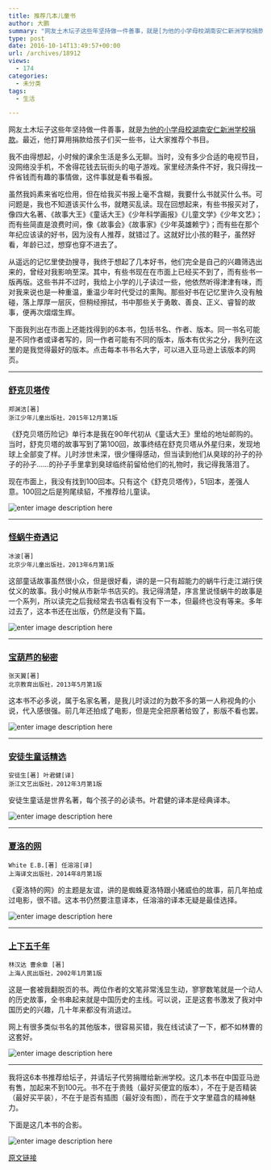 ```yaml
---
title: 推荐几本儿童书
author: 大鹏
summary: "网友土木坛子这些年坚持做一件善事，就是[为他的小学母校湖南安仁新洲学校捐款][1]。最近，他打算用捐款给孩子们买一些书，让大家推荐个书目。"
type: post
date: 2016-10-14T13:49:57+00:00
url: /archives/18912
views:
  - 174
categories:
  - 未分类
tags:
  - 生活

---
```

网友土木坛子这些年坚持做一件善事，就是[为他的小学母校湖南安仁新洲学校捐款][1]。最近，他打算用捐款给孩子们买一些书，让大家推荐个书目。

我不由得想起，小时候的课余生活是多么无聊。当时，没有多少合适的电视节目，没网络没手机，不舍得花钱去玩街头的电子游戏。家里经济条件不好，我只得找一件省钱而有趣的事情做，这件事就是看书看报。

虽然我妈素来省吃俭用，但在给我买书报上毫不含糊，我要什么书就买什么书。可问题是，我也不知道该买什么书，就瞎买乱读。现在回想起来，有些书报买对了，像四大名著、《故事大王》《童话大王》《少年科学画报》《儿童文学》《少年文艺》；而有些简直是浪费时间，像《故事会》《故事家》《少年英雄赖宁》；而有些在那个年纪应该读的好书，因为没有人推荐，就错过了。这就好比小孩的鞋子，虽然好看，年龄已过，想穿也穿不进去了。

从遥远的记忆里使劲搜寻，我终于想起了几本好书，他们完全是自己的兴趣筛选出来的，曾经对我影响至深。其中，有些书现在在市面上已经买不到了，而有些书一版再版。这些书并不过时，我给上小学的儿子读过一些，他依然听得津津有味，而对我来说也是一种重温，重温少年时代受过的熏陶。那些好书在记忆里许久没有触碰，落上厚厚一层灰，但稍经擦拭，书中那些关于勇敢、善良、正义、睿智的故事，便再次熠熠生辉。

下面我列出在市面上还能找得到的6本书，包括书名、作者、版本。同一书名可能是不同作者或译者写的，同一作者可能有不同的版本，版本有优劣之分，我列在这里的是我觉得最好的版本。点击每本书书名大字，可以进入亚马逊上该版本的网页。

* * *

### [舒克贝塔传][2]

    郑渊洁[著]
    浙江少年儿童出版社，2015年12月第1版
    

《舒克贝塔历险记》单行本是我在90年代初从《童话大王》里给的地址邮购的。当时，舒克贝塔的故事写到了第100回，故事终结在舒克贝塔从外星归来，发现地球上全部变了样。儿时涉世未深，很少懂得感动，但当读到他们从臭球的孙子的孙子的孙子……的孙子手里拿到臭球临终前留给他们的礼物时，我记得我落泪了。

现在市面上，我没有找到100回本。只有这个《舒克贝塔传》，51回本，差强人意。100回之后是狗尾续貂，不推荐给儿童读。

![enter image description here][3]

* * *

### [怪蜗牛奇遇记][4]

    冰波[著]
    北京少年儿童出版社，2013年6月第1版
    

这部童话故事虽然很小众，但是很好看，讲的是一只有超能力的蜗牛行走江湖行侠仗义的故事。我小时候从市新华书店买的。我记得清楚，序言里说怪蜗牛的故事是一个系列，所以读完之后我经常去书店看有没有下一本，但最终也没有等来。多年过去了，这本书还在出版，仍然是没有下篇。

![enter image description here][5]

* * *

### [宝葫芦的秘密][6]

    张天翼[著]
    北京教育出版社，2013年5月第1版
    

这本书不必多说，属于名家名著，是我儿时读过的为数不多的第一人称视角的小说，代入感很强。前几年还拍成了电影，但是完全把原著给毁了，影版不看也罢。

![enter image description here][7]

* * *

### [安徒生童话精选][8]

    安徒生[著] 叶君健[译]
    浙江文艺出版社，2012年3月第1版
    

安徒生童话是世界名著，每个孩子的必读书。叶君健的译本是经典译本。

![enter image description here][9]

* * *

### [夏洛的网][10]

    White E.B.[著] 任溶溶[译]
    上海译文出版社，2014年8月第1版
    

《夏洛特的网》的主题是友谊，讲的是蜘蛛夏洛特跟小猪威伯的故事，前几年拍成过电影，很不错。这本书仍然要注意译本，任溶溶的译本无疑是最佳选择。

![enter image description here][11]

* * *

### [上下五千年][12]

    林汉达 曹余章 [著]
    上海人民出版社，2002年1月第1版
    

这是一套被我翻脱页的书。两位作者的文笔非常浅显生动，寥寥数笔就是一个动人的历史故事，全书串起来就是中国历史的主线。可以说，正是这套书激发了我对中国历史的兴趣，几十年来都没有消退过。

网上有很多类似书名的其他版本，很容易买错，我在线试读了一下，都不如林曹的这套好。

![enter image description here][13]

* * *

我将这6本书推荐给坛子，并请坛子代劳捐赠给新洲学校。这几本书在中国亚马逊有售，加起来不到100元。书不在于贵贱（最好买便宜的版本），不在于是否精装（最好买平装），不在于是否有插图（最好没有图），而在于文字里蕴含的精神魅力。

下面是这几本书的合影。

![enter image description here][14]

 [1]: https://tumutanzi.com/archives/15430
 [2]: https://www.amazon.cn/gp/product/B018TW5FHS/ref=ox_sc_act_title_6?ie=UTF8&psc=1&smid=A1AJ19PSB66TGU
 [3]: https://images-cn.ssl-images-amazon.com/images/I/51M4cHDYVzL._SX330_BO1,204,203,200_.jpg
 [4]: https://www.amazon.cn/gp/product/B00DGIICJO/ref=ox_sc_act_title_5?ie=UTF8&psc=1&smid=A1AJ19PSB66TGU
 [5]: https://images-cn.ssl-images-amazon.com/images/I/51NGFBujFPL._SX350_BO1,204,203,200_.jpg
 [6]: https://www.amazon.cn/gp/product/B00DE3XZIE/ref=ox_sc_act_title_4?ie=UTF8&psc=1&smid=A1AJ19PSB66TGU
 [7]: https://images-cn-4.ssl-images-amazon.com/images/I/51CiXkABxvL._SX345_BO1,204,203,200_.jpg
 [8]: https://www.amazon.cn/gp/product/B00EAPSC92/ref=ox_sc_act_title_2?ie=UTF8&psc=1&smid=A1AJ19PSB66TGU
 [9]: https://images-cn.ssl-images-amazon.com/images/I/51GlVRJ49kL._SX345_BO1,204,203,200_.jpg
 [10]: https://www.amazon.cn/gp/product/B00LTOJVRO/ref=ox_sc_act_title_3?ie=UTF8&psc=1&smid=A1AJ19PSB66TGU
 [11]: https://images-cn.ssl-images-amazon.com/images/I/41BUbBVO8NL._SX320_BO1,204,203,200_.jpg
 [12]: https://www.amazon.cn/gp/product/B002T1GVL0/ref=ox_sc_act_title_1?ie=UTF8&psc=1&smid=A1AJ19PSB66TGU
 [13]: https://images-cn.ssl-images-amazon.com/images/I/5114ev8xMFL._SX339_BO1,204,203,200_.jpg
 [14]: http://pzhao.org/wp-content/uploads/2016/10/20161014-books_recommended.jpg

[原文链接](http://dapengde.com/archives/18912)

